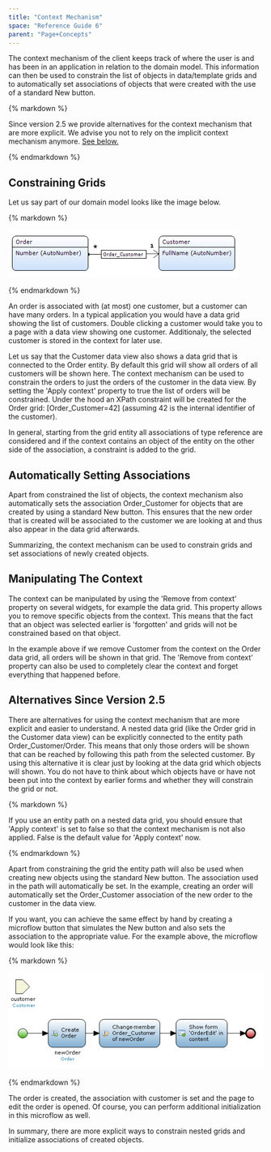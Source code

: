 ```yaml
---
title: "Context Mechanism"
space: "Reference Guide 6"
parent: "Page+Concepts"
---
```



The context mechanism of the client keeps track of where the user is and has been in an application in relation to the domain model. This information can then be used to constrain the list of objects in data/template grids and to automatically set associations of objects that were created with the use of a standard New button.

<div class="alert alert-warning">{% markdown %}

Since version 2.5 we provide alternatives for the context mechanism that are more explicit. We advise you not to rely on the implicit context mechanism anymore. [See below.](Context+Mechanism)

{% endmarkdown %}</div>

## Constraining Grids

Let us say part of our domain model looks like the image below.

<div class="alert alert-info">{% markdown %}

![](attachments/819203/917935.png)

{% endmarkdown %}</div>

An order is associated with (at most) one customer, but a customer can have many orders. In a typical application you would have a data grid showing the list of customers. Double clicking a customer would take you to a page with a data view showing one customer. Additionaly, the selected customer is stored in the context for later use.

Let us say that the Customer data view also shows a data grid that is connected to the Order entity. By default this grid will show all orders of all customers will be shown here. The context mechanism can be used to constrain the orders to just the orders of the customer in the data view. By setting the 'Apply context' property to true the list of orders will be constrained. Under the hood an XPath constraint will be created for the Order grid: [Order_Customer=42] (assuming 42 is the internal identifier of the customer).

In general, starting from the grid entity all associations of type reference are considered and if the context contains an object of the entity on the other side of the association, a constraint is added to the grid.

## Automatically Setting Associations

Apart from constrained the list of objects, the context mechanism also automatically sets the association Order_Customer for objects that are created by using a standard New button. This ensures that the new order that is created will be associated to the customer we are looking at and thus also appear in the data grid afterwards.

Summarizing, the context mechanism can be used to constrain grids and set associations of newly created objects.

## Manipulating The Context

The context can be manipulated by using the 'Remove from context' property on several widgets, for example the data grid. This property allows you to remove specific objects from the context. This means that the fact that an object was selected earlier is 'forgotten' and grids will not be constrained based on that object.

In the example above if we remove Customer from the context on the Order data grid, all orders will be shown in that grid. The 'Remove from context' property can also be used to completely clear the context and forget everything that happened before.

## Alternatives Since Version 2.5

There are alternatives for using the context mechanism that are more explicit and easier to understand. A nested data grid (like the Order grid in the Customer data view) can be explicitly connected to the entity path Order_Customer/Order. This means that only those orders will be shown that can be reached by following this path from the selected customer. By using this alternative it is clear just by looking at the data grid which objects will shown. You do not have to think about which objects have or have not been put into the context by earlier forms and whether they will constrain the grid or not.

<div class="alert alert-warning">{% markdown %}

If you use an entity path on a nested data grid, you should ensure that 'Apply context' is set to false so that the context mechanism is not also applied. False is the default value for 'Apply context' now.

{% endmarkdown %}</div>

Apart from constraining the grid the entity path will also be used when creating new objects using the standard New button. The association used in the path will automatically be set. In the example, creating an order will automatically set the Order_Customer association of the new order to the customer in the data view.

If you want, you can achieve the same effect by hand by creating a microflow button that simulates the New button and also sets the association to the appropriate value. For the example above, the microflow would look like this:

<div class="alert alert-info">{% markdown %}

![](attachments/819203/918053.png)

{% endmarkdown %}</div>

The order is created, the association with customer is set and the page to edit the order is opened. Of course, you can perform additional initialization in this microflow as well.

In summary, there are more explicit ways to constrain nested grids and initialize associations of created objects.

